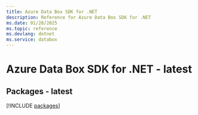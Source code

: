 ```yaml
---
title: Azure Data Box SDK for .NET
description: Reference for Azure Data Box SDK for .NET
ms.date: 01/28/2025
ms.topic: reference
ms.devlang: dotnet
ms.service: databox
---
```

# Azure Data Box SDK for .NET - latest
## Packages - latest
[!INCLUDE [packages](data-box-index.md)]